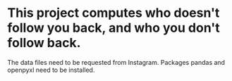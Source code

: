 # This project computes who doesn't follow you back, and who you don't follow back. 
The data files need to be requested from Instagram.
Packages pandas and openpyxl need to be installed.
